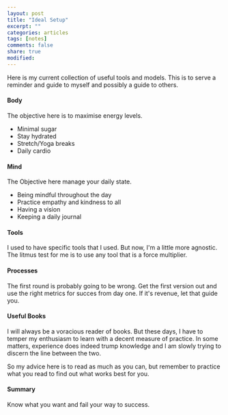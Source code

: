 ```yaml
---
layout: post
title: "Ideal Setup"
excerpt: ""
categories: articles
tags: [notes]
comments: false
share: true
modified:
---
```


Here is my current collection of useful tools and models.  This is to serve a
reminder and guide to myself and possibly a guide to others.

#### Body

The objective here is to maximise energy levels.

* Minimal sugar
* Stay hydrated
* Stretch/Yoga breaks
* Daily cardio

#### Mind

The Objective here manage your daily state.

* Being mindful throughout the day
* Practice empathy and kindness to all
* Having a vision
* Keeping a daily journal

#### Tools

I used to have specific tools that I used. But now, I'm a little more agnostic.
The litmus test for me is to use any tool that is a force multiplier.

#### Processes

The first round is probably going to be wrong. Get the first version out and
use the right metrics for succes from day one. If it's revenue, let that guide
you.

#### Useful Books

I will always be a voracious reader of books. But these days, I have to temper
my enthusiasm to learn with a decent measure of practice. In some matters,
experience does indeed trump knowledge and I am slowly trying to discern the
line between the two.

So my advice here is to read as much as you can, but remember to practice what
you read to find out what works best for you.

#### Summary

Know what you want and fail your way to success.
